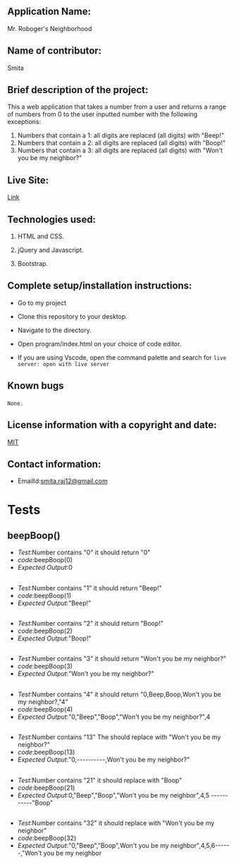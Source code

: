 ## Application Name:

Mr. Roboger's Neighborhood

## Name of contributor:

Smita   

## Brief description of the project:

This a web application that takes a number from a user and returns a range of numbers from 0 to the user inputted number with the following exceptions:

1. Numbers that contain a 1: all digits are replaced (all digits) with "Beep!"
2. Numbers that contain a 2: all digits are replaced (all digits) with "Boop!"
3. Numbers that contain a 3: all digits are replaced (all digits) with "Won't you be my neighbor?"

## Live Site:

[Link](https://smita-raj12.github.io/Roboger-Neighborhood)

## Technologies used:

1. HTML and CSS.

2. jQuery and Javascript.

3. Bootstrap.
    

## Complete setup/installation instructions:

* Go to my project       

* Clone this repository to your desktop.

* Navigate to the directory.

* Open program/index.html on your choice of code editor.

* If you are using Vscode, open the command palette and search for `live server: open with live server`


## Known bugs

`None.`     

## License information with a copyright and date:

 [MIT](https://opensource.org/licenses/MIT)

## Contact information:
   
* EmailId:smita.raj12@gmail.com


# Tests

## beepBoop()

- *Test*:Number contains "0" it should return "0"
- *code*:beepBoop(0)
- *Expected Output*:0

##

- *Test*:Number contains "1" it should return "Beep!"
- *code*:beepBoop(1)
- *Expected Output*:"Beep!"

##

- *Test*:Number contains "2" it should return "Boop!"
- *code*:beepBoop(2)
- *Expected Output*:"Boop!"

##

- *Test*:Number contains "3" it should return "Won't you be my neighbor?"  
- *code*:beepBoop(3)
- *Expected Output*:"Won't you be my neighbor?"

##

- *Test*:Number contains "4" it should return "0,Beep,Boop,Won't you be my neighbor?,"4"
- *code*:beepBoop(4)
- *Expected Output*:"0,"Beep","Boop","Won't you be my neighbor?",4

##

- *Test*:Number contains "13" The should replace with "Won't you be  my neighbor?" 
- *code*:beepBoop(13)
- *Expected Output*:"0,----------,Won't you be my neighbor?"

##

- *Test*:Number contains "21" it should replace with "Boop"       
- *code*:beepBoop(21)
- *Expected Output*:0,"Beep","Boop","Won't you be my neighbor",4,5
 -----------"Boop" 

##

- *Test*:Number contains "32" it should replace with "Won't you be
       my neighbor"        
- *code*:beepBoop(32)
- *Expected Output*:"0,"Beep","Boop",Won't you be my neighbor",4,5,6------,"Won't you be my neighbor